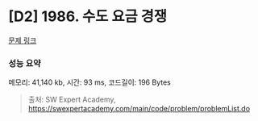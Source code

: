 # [D2] 1986. 수도 요금 경쟁

[문제 링크](https://swexpertacademy.com/main/code/problem/problemDetail.do?contestProbId=AV189xUaI8UCFAZN) 

### 성능 요약

메모리: 41,140   kb, 시간: 93   ms, 코드길이: 196 Bytes



> 출처: SW Expert Academy, https://swexpertacademy.com/main/code/problem/problemList.do
